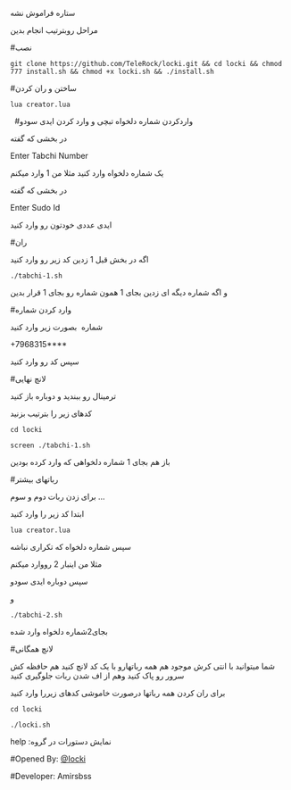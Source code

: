 

ستاره فراموش نشه

مراحل روبترتیب انجام بدین

#نصب
```
git clone https://github.com/TeleRock/locki.git && cd locki && chmod 777 install.sh && chmod +x locki.sh && ./install.sh
```
 
#ساختن و ران کردن
 ```  
 lua creator.lua
 ```
   
#واردکردن شماره دلخواه تبچی و وارد کردن ایدی سودو

در بخشی که گفته

Enter Tabchi Number

یک شماره دلخواه وارد کنید
مثلا من 1 وارد میکنم

در بخشی که گفته

Enter Sudo Id

ایدی عددی خودتون رو وارد کنید

#ران

اگه در بخش قبل 1 زدین کد زیر رو وارد کنید
```
./tabchi-1.sh
```
و اگه شماره دیگه ای زدین بجای 1 همون شماره رو بجای 1 قرار بدین

#وارد کردن شماره

شماره  بصورت زیر وارد کنید

+7968315****

سپس کد رو وارد کنید

#لانچ نهایی

ترمینال رو ببندید و دوباره باز کنید

کدهای زیر را بترتیب بزنید

```
cd locki

screen ./tabchi-1.sh
```

باز هم بجای 1 شماره دلخواهی که وارد کرده بودین


#رباتهای بیشتر

برای زدن ربات دوم و سوم ...

ابتدا کد زیر را وارد کنید

```
lua creator.lua
```

سپس شماره دلخواه که تکراری نباشه

مثلا من اینبار 2 رووارد میکنم

سپس دوباره ایدی سودو

و

```
./tabchi-2.sh
```

بجای2شماره دلخواه وارد شده


#لانچ همگانی
 
شما میتوانید با انتی کرش موجود هم همه رباتهارو با یک کد لانچ کنید هم حافظه کش سرور رو پاک کنید وهم از اف شدن ربات جلوگیری کنید


برای ران کردن همه رباتها درصورت خاموشی کدهای زیررا وارد کنید


```
cd locki

./locki.sh
```
help :نمایش دستورات در گروه


#Opened By: [@Iocki](http://telegram.me/Iocki)

#Developer: Amirsbss
